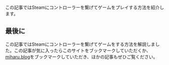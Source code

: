 この記事ではSteamにコントローラーを繋げてゲームをプレイする方法を紹介します。

## 最後に
この記事ではSteamにコントローラーを繋げてゲームをする方法を解説しました。この記事が気に入ったらこのサイトをブックマークしていただくか、[miharu.blog](https://miharu.blog)をブックマークしていただき、ほかの記事もぜひご覧ください。
